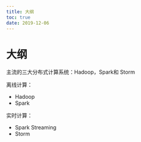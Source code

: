 ```yaml
---
title: 大纲
toc: true
date: 2019-12-06
---
```

# 大纲


主流的三大分布式计算系统：Hadoop，Spark和 Storm

离线计算：

- Hadoop
- Spark


实时计算：

- Spark Streaming
- Storm
